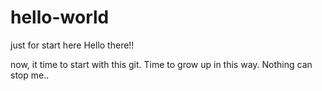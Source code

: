 # hello-world
just for start here
Hello there!!

now, it time to start with this git. Time to grow up in this way. Nothing can stop me.. 
